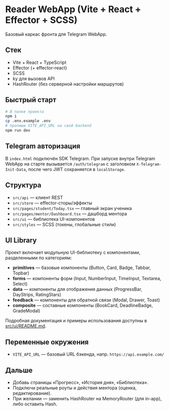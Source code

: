 # Reader WebApp (Vite + React + Effector + SCSS)

Базовый каркас фронта для Telegram WebApp.

## Стек
- Vite + React + TypeScript
- Effector (+ effector-react)
- SCSS
- ky для вызовов API
- HashRouter (без серверной настройки маршрутов)

## Быстрый старт
```bash
# В папке проекта
npm i
cp .env.example .env
# пропиши VITE_API_URL на свой backend
npm run dev
```

## Telegram авторизация
В `index.html` подключён SDK Telegram. При запуске внутри Telegram WebApp
на старте вызывается `/auth/telegram` с заголовком `X-Telegram-Init-Data`,
после чего JWT сохраняется в `localStorage`.

## Структура
- `src/api` — клиент REST
- `src/store` — effector-сторы/эффекты
- `src/pages/student/Today.tsx` — главный экран ученика
- `src/pages/mentor/Dashboard.tsx` — дашборд ментора
- `src/ui` — библиотека UI-компонентов
- `src/styles` — SCSS (токены, глобальные стили)

## UI Library

Проект включает модульную UI-библиотеку с компонентами, разделенными по категориям:

- **primitives** — базовые компоненты (Button, Card, Badge, Tabbar, Topbar)
- **forms** — компоненты форм (Input, NumberInput, TimeInput, Textarea, Select)
- **data** — компоненты для отображения данных (ProgressBar, DayStrips, RatingStars)
- **feedback** — компоненты для обратной связи (Modal, Drawer, Toast)
- **composite** — составные компоненты (BookCard, DeadlineBadge, GradeModal)

Подробная документация и примеры использования доступны в [src/ui/README.md](src/ui/README.md).

## Переменные окружения
- `VITE_API_URL` — базовый URL бэкенда, напр. `https://api.example.com/`

## Дальше
- Добавь страницы «Прогресс», «История дня», «Библиотека».
- Подключи реальные роуты и действия ментора (оценка, редактирование).
- При желании — заменить HashRouter на MemoryRouter (для in-app), либо оставить Hash.
